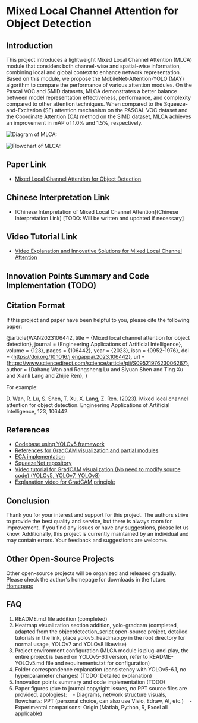 # Mixed Local Channel Attention for Object Detection

## Introduction
This project introduces a lightweight Mixed Local Channel Attention (MLCA) module that considers both channel-wise and spatial-wise information, combining local and global context to enhance network representation. Based on this module, we propose the MobileNet-Attention-YOLO (MAY) algorithm to compare the performance of various attention modules. On the Pascal VOC and SMID datasets, MLCA demonstrates a better balance between model representation effectiveness, performance, and complexity compared to other attention techniques. When compared to the Squeeze-and-Excitation (SE) attention mechanism on the PASCAL VOC dataset and the Coordinate Attention (CA) method on the SIMD dataset, MLCA achieves an improvement in mAP of 1.0% and 1.5%, respectively.

![Diagram of MLCA:](MLCA.png)

![Flowchart of MLCA:](MLCA-flow.png)

## Paper Link
- [Mixed Local Channel Attention for Object Detection](https://www.sciencedirect.com/science/article/abs/pii/S0952197623006267)

## Chinese Interpretation Link
- [Chinese Interpretation of Mixed Local Channel Attention](Chinese Interpretation Link) [TODO: Will be written and updated if necessary]

## Video Tutorial Link
- [Video Explanation and Innovative Solutions for Mixed Local Channel Attention](https://www.bilibili.com/video/BV1ju4y1c7ww/)

## Innovation Points Summary and Code Implementation (TODO)

## Citation Format
If this project and paper have been helpful to you, please cite the following paper:

@article{WAN2023106442,
title = {Mixed local channel attention for object detection},
journal = {Engineering Applications of Artificial Intelligence},
volume = {123},
pages = {106442},
year = {2023},
issn = {0952-1976},
doi = {https://doi.org/10.1016/j.engappai.2023.106442},
url = {https://www.sciencedirect.com/science/article/pii/S0952197623006267},
author = {Dahang Wan and Rongsheng Lu and Siyuan Shen and Ting Xu and Xianli Lang and Zhijie Ren},
}

For example:

D. Wan, R. Lu, S. Shen, T. Xu, X. Lang, Z. Ren. (2023). Mixed local channel attention for object detection. Engineering Applications of Artificial Intelligence, 123, 106442.

## References
- [Codebase using YOLOv5 framework](https://github.com/ultralytics/yolov5)
- [References for GradCAM visualization and partial modules](https://github.com/z1069614715/objectdetection_script)
- [ECA implementation](https://github.com/BangguWu/ECANet)
- [SqueezeNet repository](https://github.com/DeepScale/SqueezeNet)
- [Video tutorial for GradCAM visualization (No need to modify source code) (YOLOv5, YOLOv7, YOLOv8)](https://www.bilibili.com/video/BV1WP4y1v7gQ/)
- [Explanation video for GradCAM principle](https://www.bilibili.com/video/BV1PD4y1B77q/)

## Conclusion
Thank you for your interest and support for this project. The authors strive to provide the best quality and service, but there is always room for improvement. If you find any issues or have any suggestions, please let us know.
Additionally, this project is currently maintained by an individual and may contain errors. Your feedback and suggestions are welcome.

## Other Open-Source Projects
Other open-source projects will be organized and released gradually. Please check the author's homepage for downloads in the future.
[Homepage](https://github.com/wandahangFY)

## FAQ
1. README.md file addition (completed)
2. Heatmap visualization section addition, yolo-gradcam (completed, adapted from the objectdetection_script open-source project, detailed tutorials in the link, place yolov5_headmap.py in the root directory for normal usage, YOLOv7 and YOLOv8 likewise)
3. Project environment configuration (MLCA module is plug-and-play, the entire project is based on YOLOv5-6.1 version, refer to README-YOLOv5.md file and requirements.txt for configuration)
4. Folder correspondence explanation (consistency with YOLOv5-6.1, no hyperparameter changes) (TODO: Detailed explanation)
5. Innovation points summary and code implementation (TODO)
6. Paper figures (due to journal copyright issues, no PPT source files are provided, apologies):
   - Diagrams, network structure visuals, flowcharts: PPT (personal choice, can also use Visio, Edraw, AI, etc.)
   - Experimental comparisons: Origin (Matlab, Python, R, Excel all applicable)